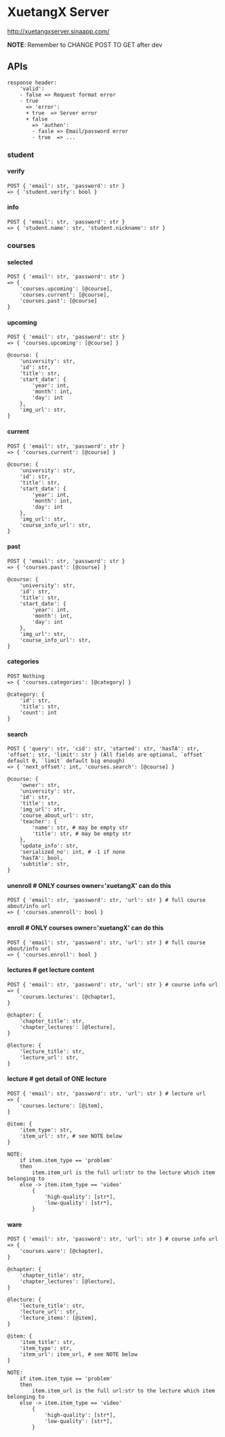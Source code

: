 XuetangX Server
===============

http://xuetangxserver.sinaapp.com/

**NOTE**: Remember to CHANGE POST TO GET after dev


APIs
----

```
response header:
    'valid':
    - false => Request format error
    - true
      => 'error':
      + true  => Server error
      + false
        => 'authen':
        - fasle => Email/password error
        - true  => ...
```

### student

#### verify

    POST { 'email': str, 'password': str }
    => { 'student.verify': bool }

#### info

    POST { 'email': str, 'password': str }
    => { 'student.name': str, 'student.nickname': str }


### courses

#### selected

    POST { 'email': str, 'password': str }
    => {
        'courses.upcoming': [@course],
        'courses.current': [@course],
        'courses.past': [@course]
    }

#### upcoming

    POST { 'email': str, 'password': str }
    => { 'courses.upcoming': [@course] }

    @course: {
        'university': str,
        'id': str,
        'title': str,
        'start_date': {
            'year': int,
            'month': int,
            'day': int
        },
        'img_url': str,
    }

#### current

    POST { 'email': str, 'password': str }
    => { 'courses.current': [@course] }

    @course: {
        'university': str,
        'id': str,
        'title': str,
        'start_date': {
            'year': int,
            'month': int,
            'day': int
        },
        'img_url': str,
        'course_info_url': str,
    }

#### past

    POST { 'email': str, 'password': str }
    => { 'courses.past': [@course] }

    @course: {
        'university': str,
        'id': str,
        'title': str,
        'start_date': {
            'year': int,
            'month': int,
            'day': int
        },
        'img_url': str,
        'course_info_url': str,
    }

#### categories

    POST Nothing
    => { 'courses.categories': [@category] }

    @category: {
        'id': str,
        'title': str,
        'count': int
    }

#### search

    POST { 'query': str, 'cid': str, 'started': str, 'hasTA': str, 'offset': str, 'limit': str } (All fields are optional, `offset` default 0, `limit` default big enough)
    => { 'next_offset': int, 'courses.search': [@course] }

    @course: {
        'owner': str,
        'university': str,
        'id': str,
        'title': str,
        'img_url': str,
        'course_about_url': str,
        'teacher': {
            'name': str, # may be empty str
            'title': str, # may be empty str
        },
        'update_info': str,
        'serialized_no': int, # -1 if none
        'hasTA': bool,
        'subtitle': str,
    }

#### unenroll # ONLY courses owner='xuetangX' can do this

    POST { 'email': str, 'password': str, 'url': str } # full course about/info url
    => { 'courses.unenroll': bool }


#### enroll # ONLY courses owner='xuetangX' can do this

    POST { 'email': str, 'password': str, 'url': str } # full course about/info url
    => { 'courses.enroll': bool }


#### lectures # get lecture content

    POST { 'email': str, 'password': str, 'url': str } # course info url
    => {
        'courses.lectures': [@chapter],
    }

    @chapter: {
        'chapter_title': str,
        'chapter_lectures': [@lecture],
    }

    @lecture: {
        'lecture_title': str,
        'lecture_url': str,
    }


#### lecture # get detail of ONE lecture

    POST { 'email': str, 'password': str, 'url': str } # lecture url
    => {
        'courses.lecture': [@item],
    }

    @item: {
        'item_type': str,
        'item_url': str, # see NOTE below
    }

    NOTE:
        if item.item_type == 'problem'
        then
            item.item_url is the full url:str to the lecture which item belonging to
        else -> item.item_type == 'video'
            {
                'high-quality': [str*],
                'low-quality': [str*],
            }


#### ware

    POST { 'email': str, 'password': str, 'url': str } # course info url
    => {
        'courses.ware': [@chapter],
    }

    @chapter: {
        'chapter_title': str,
        'chapter_lectures': [@lecture],
    }

    @lecture: {
        'lecture_title': str,
        'lecture_url': str,
        'lecture_items': [@item],
    }

    @item: {
        'item_title': str,
        'item_type': str,
        'item_url': item_url, # see NOTE below
    }

    NOTE:
        if item.item_type == 'problem'
        then
            item.item_url is the full url:str to the lecture which item belonging to
        else -> item.item_type == 'video'
            {
                'high-quality': [str*],
                'low-quality': [str*],
            }
